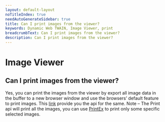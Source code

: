 ```yaml
---
layout: default-layout
noTitleIndex: true
needAutoGenerateSidebar: true
title: Can I print images from the viewer?
keywords: Dynamic Web TWAIN, Image Viewer, print
breadcrumbText: Can I print images from the viewer?
description: Can I print images from the viewer?
---
```


# Image Viewer

## Can I print images from the viewer?

Yes, you can print the images from the viewer by export all image data in the buffer to a new browser window and use the browsers’ default feature to print images. This <a href="https://www.dynamsoft.com/web-twain/docs/info/api/WebTwain_IO.html?ver=latest#print" target="_blank">link</a> provide you the api for the same.
Note – The Print api will print all the images, you can use <a href="https://www.dynamsoft.com/web-twain/docs/info/api/WebTwain_IO.html?ver=latest#printex" target="_blank">PrintEx</a> to print only some specific selected images.
